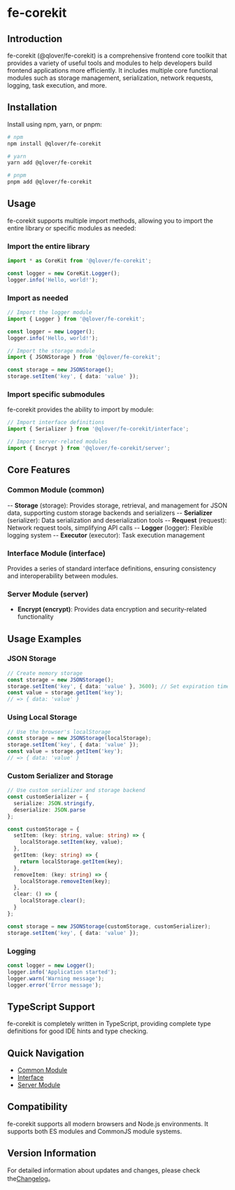 # fe-corekit

## Introduction

fe-corekit (@qlover/fe-corekit) is a comprehensive frontend core toolkit that provides a variety of useful tools and modules to help developers build frontend applications more efficiently. It includes multiple core functional modules such as storage management, serialization, network requests, logging, task execution, and more.

## Installation

Install using npm, yarn, or pnpm:

```bash
# npm
npm install @qlover/fe-corekit

# yarn
yarn add @qlover/fe-corekit

# pnpm
pnpm add @qlover/fe-corekit
```

## Usage

fe-corekit supports multiple import methods, allowing you to import the entire library or specific modules as needed:

### Import the entire library

```typescript
import * as CoreKit from '@qlover/fe-corekit';

const logger = new CoreKit.Logger();
logger.info('Hello, world!');
```

### Import as needed

```typescript
// Import the logger module
import { Logger } from '@qlover/fe-corekit';

const logger = new Logger();
logger.info('Hello, world!');

// Import the storage module
import { JSONStorage } from '@qlover/fe-corekit';

const storage = new JSONStorage();
storage.setItem('key', { data: 'value' });
```

### Import specific submodules

fe-corekit provides the ability to import by module:

```typescript
// Import interface definitions
import { Serializer } from '@qlover/fe-corekit/interface';

// Import server-related modules
import { Encrypt } from '@qlover/fe-corekit/server';
```

## Core Features

### Common Module (common)

-- **Storage** (storage): Provides storage, retrieval, and management for JSON data, supporting custom storage backends and serializers
-- **Serializer** (serializer): Data serialization and deserialization tools
-- **Request** (request): Network request tools, simplifying API calls
-- **Logger** (logger): Flexible logging system
-- **Executor** (executor): Task execution management

### Interface Module (interface)

Provides a series of standard interface definitions, ensuring consistency and interoperability between modules.

### Server Module (server)

- **Encrypt (encrypt)**: Provides data encryption and security-related functionality

## Usage Examples

### JSON Storage

```typescript
// Create memory storage
const storage = new JSONStorage();
storage.setItem('key', { data: 'value' }, 3600); // Set expiration time to 3600 milliseconds
const value = storage.getItem('key');
// => { data: 'value' }
```

### Using Local Storage

```typescript
// Use the browser's localStorage
const storage = new JSONStorage(localStorage);
storage.setItem('key', { data: 'value' });
const value = storage.getItem('key');
// => { data: 'value' }
```

### Custom Serializer and Storage

```typescript
// Use custom serializer and storage backend
const customSerializer = {
  serialize: JSON.stringify,
  deserialize: JSON.parse
};

const customStorage = {
  setItem: (key: string, value: string) => {
    localStorage.setItem(key, value);
  },
  getItem: (key: string) => {
    return localStorage.getItem(key);
  },
  removeItem: (key: string) => {
    localStorage.removeItem(key);
  },
  clear: () => {
    localStorage.clear();
  }
};

const storage = new JSONStorage(customStorage, customSerializer);
storage.setItem('key', { data: 'value' });
```

### Logging

```typescript
const logger = new Logger();
logger.info('Application started');
logger.warn('Warning message');
logger.error('Error message');
```

## TypeScript Support

fe-corekit is completely written in TypeScript, providing complete type definitions for good IDE hints and type checking.

## Quick Navigation

- [Common Module](./common/)
- [Interface](./interface/)
- [Server Module](./server/)

## Compatibility

fe-corekit supports all modern browsers and Node.js environments. It supports both ES modules and CommonJS module systems.

## Version Information

For detailed information about updates and changes, please check the[Changelog](../CHANGELOG.md)。
